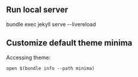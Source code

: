 
## Run local server
bundle exec jekyll serve --livereload

## Customize default theme minima
Accessing theme:
```
open $(bundle info --path minima)
```